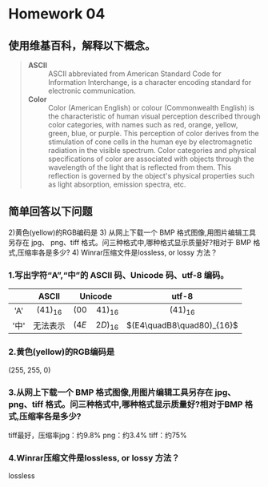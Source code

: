 # Homework 04

## 使用维基百科，解释以下概念。

><dl>
><dt><strong>ASCII</strong></dt>
><dd>ASCII abbreviated from American Standard Code for Information Interchange, is a character encoding standard for electronic communication.</dd>
><dt><strong>Color</strong></dt>
><dd>Color (American English) or colour (Commonwealth English) is the characteristic of human visual perception described through color categories, with names such as red, orange, yellow, green, blue, or purple. This perception of color derives from the stimulation of cone cells in the human eye by electromagnetic radiation in the visible spectrum. Color categories and physical specifications of color are associated with objects through the wavelength of the light that is reflected from them. This reflection is governed by the object's physical properties such as light absorption, emission spectra, etc.</dd>
></dl>

## 简单回答以下问题


2)黄色(yellow)的RGB编码是
3) 从网上下载一个 BMP 格式图像,用图片编辑工具另存在 jpg、 png、tiff 格式。问三种格式中,哪种格式显示质量好?相对于
BMP 格式,压缩率各是多少?
4) Winrar压缩文件是lossless, or lossy 方法？


### 1.写出字符“A”,“中”的 ASCII 码、Unicode 码、utf-8 编码。

||ASCII|Unicode|utf-8|
|:-:|:-:|:-:|:-:|
|'A'|$(41)_{16}$|$(00\quad41)_{16}$|$(41)_{16}$|
|'中'|无法表示|$(4E\quad2D)_{16}$|$(E4\quadB8\quad80)_{16}$|

### 2.黄色(yellow)的RGB编码是

(255, 255, 0)

### 3.从网上下载一个 BMP 格式图像,用图片编辑工具另存在 jpg、 png、tiff 格式。问三种格式中,哪种格式显示质量好?相对于BMP 格式,压缩率各是多少?

tiff最好，压缩率jpg：约9.8% png：约3.4% tiff：约75%

### 4.Winrar压缩文件是lossless, or lossy 方法？

lossless